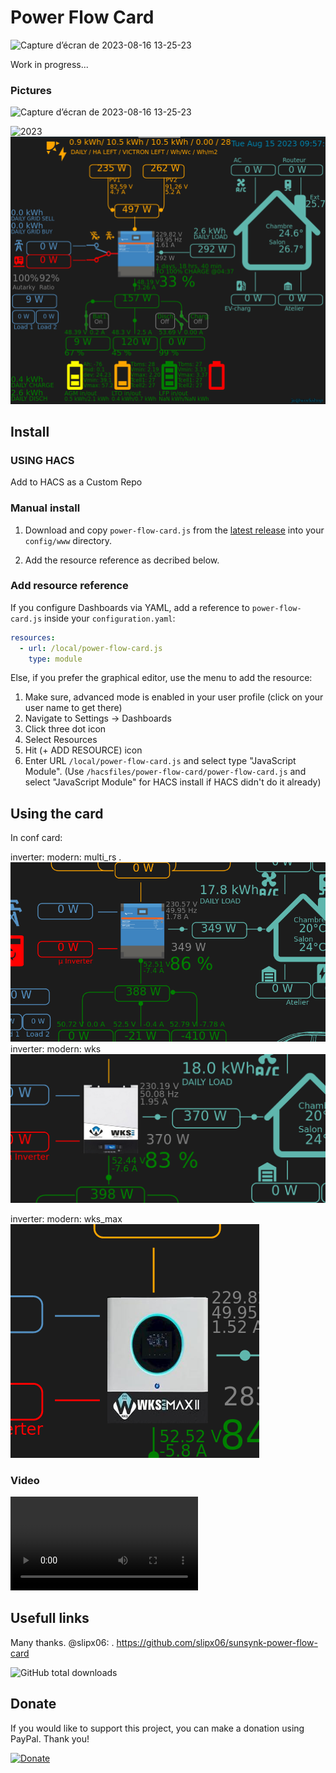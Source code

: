 # Power Flow Card 

![Capture d’écran de 2023-08-16 13-25-23](https://github.com/JuWorkshop/power-flow-card/assets/89390048/35d3024d-0e5c-4ed7-a4c8-5dc61a412bba)


Work in progress...

### Pictures

![Capture d’écran de 2023-08-16 13-25-23](https://github.com/JuWorkshop/power-flow-card/assets/89390048/35d3024d-0e5c-4ed7-a4c8-5dc61a412bba)


![2023](https://user-images.githubusercontent.com/89390048/)
![](img/level.png) 

## Install

### USING HACS

Add to HACS as a Custom Repo

### Manual install

1. Download and copy `power-flow-card.js` from the [latest release](https://github.com/JuWorkshop/power-flow-card/releases/latest) into your `config/www` directory.

2. Add the resource reference as decribed below.

### Add resource reference

If you configure Dashboards via YAML, add a reference to `power-flow-card.js` inside your `configuration.yaml`:

```yaml
resources:
  - url: /local/power-flow-card.js
    type: module
```

Else, if you prefer the graphical editor, use the menu to add the resource:

1. Make sure, advanced mode is enabled in your user profile (click on your user name to get there)
2. Navigate to Settings -> Dashboards
3. Click three dot icon
4. Select Resources
5. Hit (+ ADD RESOURCE) icon
6. Enter URL `/local/power-flow-card.js` and select type "JavaScript Module".
   (Use `/hacsfiles/power-flow-card/power-flow-card.js` and select "JavaScript Module" for HACS install if HACS didn't do it already)

## Using the card



In conf card:
 
inverter:
  modern: multi_rs
 .
![](img/multi_rs.png) 
inverter:
  modern: wks
![](img/wks.png) 

inverter:
  modern: wks_max
![](img/wks_max.png) 

### Video
![](MosFet_BMS_cmd.mp4) 

## Usefull links
Many thanks. @slipx06:
. https://github.com/slipx06/sunsynk-power-flow-card

![GitHub total downloads](https://img.shields.io/github/downloads/JuWorkshop/power-flow-card/total?style=flat-square)

## Donate

If you would like to support this project, you can make a donation using PayPal. Thank you!

[![Donate](https://www.paypalobjects.com/en_US/i/btn/btn_donateCC_LG.gif)](https://www.paypal.com/donate/?business=2HTV9RH5BPWX6&no_recurring=0&currency_code=EUR)
